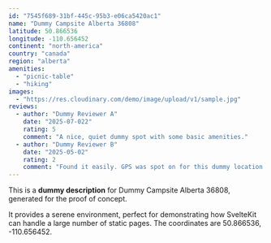 ```yaml
---
id: "7545f689-31bf-445c-95b3-e06ca5420ac1"
name: "Dummy Campsite Alberta 36808"
latitude: 50.866536
longitude: -110.656452
continent: "north-america"
country: "canada"
region: "alberta"
amenities:
  - "picnic-table"
  - "hiking"
images:
  - "https://res.cloudinary.com/demo/image/upload/v1/sample.jpg"
reviews:
  - author: "Dummy Reviewer A"
    date: "2025-07-022"
    rating: 5
    comment: "A nice, quiet dummy spot with some basic amenities."
  - author: "Dummy Reviewer B"
    date: "2025-05-02"
    rating: 2
    comment: "Found it easily. GPS was spot on for this dummy location."
---
```


This is a **dummy description** for Dummy Campsite Alberta 36808, generated for the proof of concept.

It provides a serene environment, perfect for demonstrating how SvelteKit can handle a large number of static pages. The coordinates are 50.866536, -110.656452.
